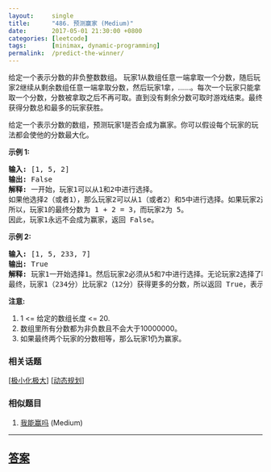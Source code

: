 ```yaml
---
layout:     single
title:      "486. 预测赢家 (Medium)"
date:       2017-05-01 21:30:00 +0800
categories: [leetcode]
tags:       [minimax, dynamic-programming]
permalink:  /predict-the-winner/
---
```


<p>给定一个表示分数的非负整数数组。 玩家1从数组任意一端拿取一个分数，随后玩家2继续从剩余数组任意一端拿取分数，然后玩家1拿，&hellip;&hellip;。每次一个玩家只能拿取一个分数，分数被拿取之后不再可取。直到没有剩余分数可取时游戏结束。最终获得分数总和最多的玩家获胜。</p>

<p>给定一个表示分数的数组，预测玩家1是否会成为赢家。你可以假设每个玩家的玩法都会使他的分数最大化。</p>

<p><strong>示例 1:</strong></p>

<pre>
<strong>输入:</strong> [1, 5, 2]
<strong>输出:</strong> False
<strong>解释:</strong> 一开始，玩家1可以从1和2中进行选择。
如果他选择2（或者1），那么玩家2可以从1（或者2）和5中进行选择。如果玩家2选择了5，那么玩家1则只剩下1（或者2）可选。
所以，玩家1的最终分数为 1 + 2 = 3，而玩家2为 5。
因此，玩家1永远不会成为赢家，返回 False。
</pre>

<p><strong>示例 2:</strong></p>

<pre>
<strong>输入:</strong> [1, 5, 233, 7]
<strong>输出:</strong> True
<strong>解释:</strong> 玩家1一开始选择1。然后玩家2必须从5和7中进行选择。无论玩家2选择了哪个，玩家1都可以选择233。
最终，玩家1（234分）比玩家2（12分）获得更多的分数，所以返回 True，表示玩家1可以成为赢家。
</pre>

<p><strong>注意:</strong></p>

<ol>
	<li>1 &lt;= 给定的数组长度&nbsp;&lt;= 20.</li>
	<li>数组里所有分数都为非负数且不会大于10000000。</li>
	<li>如果最终两个玩家的分数相等，那么玩家1仍为赢家。</li>
</ol>

### 相关话题
  [[极小化极大](https://github.com/openset/leetcode/tree/master/tag/minimax/README.md)]
  [[动态规划](https://github.com/openset/leetcode/tree/master/tag/dynamic-programming/README.md)]

### 相似题目
  1. [我能赢吗](/can-i-win) (Medium)

---

## [答案](https://github.com/openset/leetcode/tree/master/problems/predict-the-winner)
